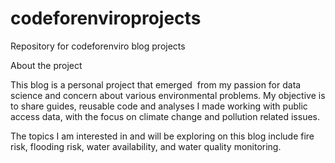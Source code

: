 # codeforenviroprojects
Repository for codeforenviro blog projects

About the project

This blog is a personal project that emerged  from my passion for data science and concern about various environmental problems. My objective is to share guides, reusable code and analyses I made working with public access data, with the focus on climate change and pollution related issues.

The topics I am interested in and will be exploring on this blog include fire risk, flooding risk, water availability, and water quality monitoring.
